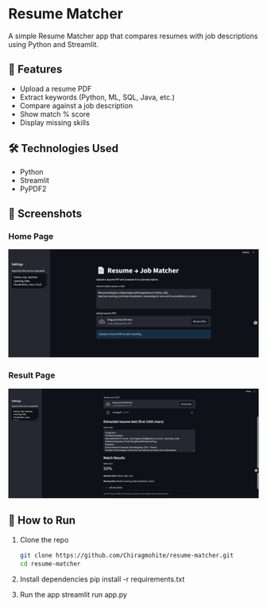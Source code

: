 # Resume Matcher

A simple Resume Matcher app that compares resumes with job descriptions using Python and Streamlit.

## 🚀 Features
- Upload a resume PDF
- Extract keywords (Python, ML, SQL, Java, etc.)
- Compare against a job description
- Show match % score
- Display missing skills

## 🛠️ Technologies Used
- Python
- Streamlit
- PyPDF2

## 📸 Screenshots

### Home Page
![Home Page](screenshotshome.png)

### Result Page
![Result Page](screenshotsresult.png)

## 🚀 How to Run

1. Clone the repo  
   ```bash
   git clone https://github.com/Chiragmohite/resume-matcher.git
   cd resume-matcher
   
2. Install dependencies
pip install -r requirements.txt

3. Run the app
streamlit run app.py
